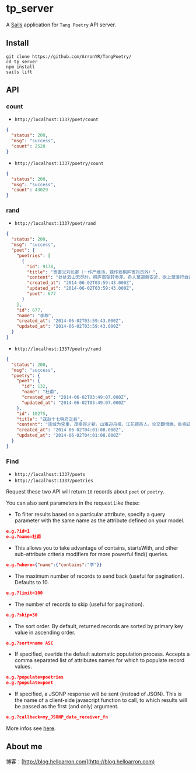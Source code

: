 # tp_server

A [Sails](http://sailsjs.org) application for `Tang Poetry` API server.

## Install
```
git clone https://github.com/ArronYR/TangPoetry/
cd tp_server
npm install
sails lift
```

## API
### count

+ `http://localhost:1337/poet/count`
```json
{
  "status": 200,
  "msg": "success",
  "count": 2528
}
```
+ `http://localhost:1337/poetry/count`
```json
{
  "status": 200,
  "msg": "success",
  "count": 43029
}
```

### rand
+ `http://localhost:1337/poet/rand`
```json
{
  "status": 200,
  "msg": "success",
  "poet": {
    "poetries": [
      {
        "id": 9178,
        "title": "寄妻父刘长卿（一作严维诗，题作发桐庐寄刘员外）",
        "content": "处处云山无尽时，桐庐南望转参差。舟人莫道新安近，欲上潺湲行自迟。",
        "created_at": "2014-06-02T03:59:43.000Z",
        "updated_at": "2014-06-02T03:59:43.000Z",
        "poet": 677
      }
    ],
    "id": 677,
    "name": "李穆",
    "created_at": "2014-06-02T03:59:43.000Z",
    "updated_at": "2014-06-02T03:59:43.000Z"
  }
}
```
+ `http://localhost:1337/poetry/rand`
```json
{
  "status": 200,
  "msg": "success",
  "poetry": {
    "poet": {
      "id": 132,
      "name": "杜甫",
      "created_at": "2014-06-02T03:49:07.000Z",
      "updated_at": "2014-06-02T03:49:07.000Z"
    },
    "id": 10275,
    "title": "送赵十七明府之县",
    "content": "连城为宝重，茂宰得才新。山雉迎舟楫，江花报邑人。论交翻恨晚，卧病却愁春。惠爱南翁悦，馀波及老身。",
    "created_at": "2014-06-02T04:01:08.000Z",
    "updated_at": "2014-06-02T04:01:08.000Z"
  }
}
```

### Find

+ `http://localhost:1337/poets`
+ `http://localhost:1337/poetries`

Request these two API will return `10` records about `poet` or `poetry`.

You can also sent parameters in the request.Like these:

+ To filter results based on a particular attribute, specify a query parameter with the same name as the attribute defined on your model.
```json
e.g.?id=1
e.g.?name=杜甫
```
+ This allows you to take advantage of contains, startsWith, and other sub-attribute criteria modifiers for more powerful find() queries.
```json
e.g.?where={"name":{"contains":"李"}}
```
+ The maximum number of records to send back (useful for pagination). Defaults to 10.
```json
e.g.?limit=100
```
+ The number of records to skip (useful for pagination).
```json
e.g.?skip=30
```
+ The sort order. By default, returned records are sorted by primary key value in ascending order.
```json
e.g.?sort=name ASC
```
+ If specified, overide the default automatic population process. Accepts a comma separated list of attributes names for which to populate record values.
```json
e.g.?populate=poetries
e.g.?populate=poet
```
+ If specified, a JSONP response will be sent (instead of JSON). This is the name of a client-side javascript function to call, to which results will be passed as the first (and only) argument.
```json
e.g.?callback=my_JSONP_data_receiver_fn
```

More infos see [here](http://sailsjs.org/documentation/reference/blueprint-api/find-where).

## About me

博客：[http://blog.helloarron.com](http://blog.helloarron.com)